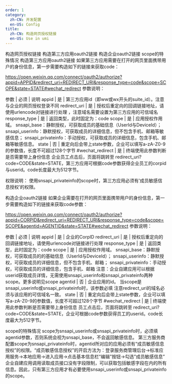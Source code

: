 ```yaml
---
order: 1
category:
  zh-CN: 开发配置
  en-US: Config
title: 
  zh-CN: 构造网页授权链接
  en-US: Use in umi
---
```


构造网页授权链接
构造第三方应用oauth2链接
构造企业oauth2链接
scope的特殊情况
构造第三方应用oauth2链接
如果第三方应用需要在打开的网页里面携带用户的身份信息，第一步需要构造如下的链接来获取code：

https://open.weixin.qq.com/connect/oauth2/authorize?appid=APPID&redirect_uri=REDIRECT_URI&response_type=code&scope=SCOPE&state=STATE#wechat_redirect
参数说明：

参数 | 必须 | 说明
appid | 是 | 第三方应用id（即ww或wx开头的suite_id）。注意与企业的网页授权登录不同
redirect_uri | 是 | 授权后重定向的回调链接地址，请使用urlencode对链接进行处理 ，注意域名需要设置为第三方应用的可信域名
response_type | 是 | 返回类型，此时固定为：code
scope | 是 | 应用授权作用域。
snsapi_base：静默授权，可获取成员的基础信息（UserId与DeviceId）；
snsapi_userinfo：静默授权，可获取成员的详细信息，但不包含手机、邮箱等敏感信息；
snsapi_privateinfo：手动授权，可获取成员的详细信息，包含手机、邮箱等敏感信息。
state | 否 | 重定向后会带上state参数，企业可以填写a-zA-Z0-9的参数值，长度不可超过128个字节
#wechat_redirect | 是 | 终端使用此参数判断是否需要带上身份信息
企业员工点击后，页面将跳转至 redirect_uri?code=CODE&state=STATE，第三方应用可根据code参数获得企业员工的corpid与userid。code长度最大为512字节。

权限说明：
使用snsapi_privateinfo的scope时，第三方应用必须有’成员敏感信息授权’的权限。

构造企业oauth2链接
如果企业需要在打开的网页里面携带用户的身份信息，第一步需要构造如下的链接来获取code参数：

https://open.weixin.qq.com/connect/oauth2/authorize?appid=CORPID&redirect_uri=REDIRECT_URI&response_type=code&scope=SCOPE&agentid=AGENTID&state=STATE#wechat_redirect
参数说明：

参数 | 必须 | 说明
appid | 是 | 企业的CorpID
redirect_uri | 是 | 授权后重定向的回调链接地址，请使用urlencode对链接进行处理
response_type | 是 | 返回类型，此时固定为：code
scope | 是 | 应用授权作用域。
snsapi_base：静默授权，可获取成员的的基础信息（UserId与DeviceId）；
snsapi_userinfo：静默授权，可获取成员的详细信息，但不包含手机、邮箱；
snsapi_privateinfo：手动授权，可获取成员的详细信息，包含手机、邮箱
注意：企业自建应用可以根据userid获取成员详情，无需使用snsapi_userinfo和snsapi_privateinfo两种scope。更多说明见scope
agentid | 否 | 企业应用的id。
当scope是snsapi_userinfo或snsapi_privateinfo时，该参数必填
注意redirect_uri的域名必须与该应用的可信域名一致。
state | 否 | 重定向后会带上state参数，企业可以填写a-zA-Z0-9的参数值，长度不可超过128个字节
#wechat_redirect | 是 | 终端使用此参数判断是否需要带上身份信息
员工点击后，页面将跳转至 redirect_uri?code=CODE&state=STATE，企业可根据code参数获得员工的userid。code长度最大为512字节。

scope的特殊情况
scope为snsapi_userinfo或snsapi_privateinfo时，必须填agentid参数，否则系统会视为snsapi_base，不会返回敏感信息。
第三方服务商配置scope为snsapi_privateinfo时，agentid所对应的应用必须有“成员敏感信息授权”的权限。“成员敏感信息授权”的开启方法为：登录服务商管理后台->标准应用服务->本地应用->进入应用->点击基本信息栏“编辑”按钮->勾选”成员敏感信息”
企业自建应用调用读取成员接口没有字段限制，可以获取包括敏感字段在内的所有信息。因此，只有第三方应用才有必要使用snsapi_userinfo或snsapi_privateinfo的scope。